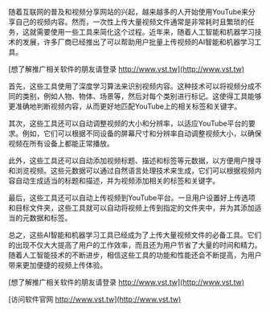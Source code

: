 随着互联网的普及和视频分享网站的兴起，越来越多的人开始使用YouTube来分享自己的视频内容。然而，一次性上传大量视频文件通常是非常耗时且繁琐的任务，这就需要使用一些工具来简化这个过程。近年来，随着人工智能和机器学习技术的发展，许多厂商已经推出了可以帮助用户批量上传视频的AI智能和机器学习工具。

[想了解推广相关软件的朋友请登录 http://www.vst.tw](http://www.vst.tw)

首先，这些工具使用了深度学习算法来识别视频内容。这种技术可以将视频分成不同的类别，例如人物、物体、场景等，然后对每个类别进行标记。这使得工具能够更准确地判断视频内容，从而更好地匹配YouTube上的相关标签和关键字。

其次，这些工具还可以自动调整视频的大小和分辨率，以适应YouTube平台的要求。例如，它们可以根据不同设备的屏幕尺寸和分辨率自动调整视频大小，以确保视频在所有设备上都能正常播放。

此外，这些工具还可以自动添加视频标题、描述和标签等元数据，以方便用户搜寻和浏览视频。这些元数据可以通过自然语言处理技术来生成，它们可以根据视频内容自动生成适当的标题和描述，并为视频添加相关的标签和关键字。

最后，这些工具还可以自动上传视频到YouTube平台。一旦用户设置好上传选项和目标文件夹，这些工具就可以自动将视频上传到指定的文件夹中，并为其添加适当的元数据和标签。

总之，这些AI智能和机器学习工具已经成为了上传大量视频文件的必备工具。它们的出现不仅大大提高了用户的工作效率，而且还为用户节省了大量的时间和精力。随着人工智能技术的不断进步，相信这些工具的功能和性能还会不断提高，为用户带来更加便捷的视频上传体验。

[想了解推广相关软件的朋友请登录 http://www.vst.tw](http://www.vst.tw)


[访问软件官网 http://www.vst.tw](http://www.vst.tw)
